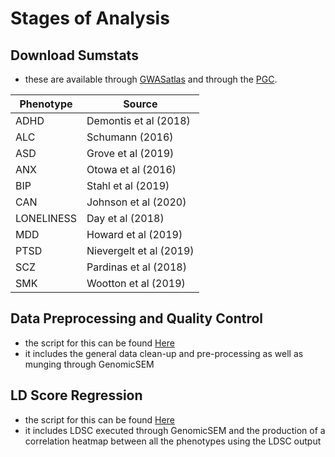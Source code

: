 # Stages of Analysis

## Download Sumstats
- these are available through [GWASatlas](https://atlas.ctglab.nl/) and through the [PGC](https://www.med.unc.edu/pgc/download-results/).

| Phenotype     | Source                 |
| ------------- | ---------------------- |
| ADHD          | Demontis et al (2018)  |
| ALC           | Schumann (2016)        |
| ASD           | Grove et al (2019)     |
| ANX           | Otowa et al (2016)     |
| BIP           | Stahl et al (2019)     |
| CAN           | Johnson et al (2020)   |
| LONELINESS    | Day et al (2018)       |
| MDD           | Howard et al (2019)    |
| PTSD          | Nievergelt et al (2019)|
| SCZ           | Pardinas et al (2018)  |
| SMK           | Wootton et al (2019)   |


## Data Preprocessing and Quality Control
- the script for this can be found [Here](https://github.com/ellenmartin11/lone-GenSEM-MR/blob/main/Analysis/GenSEM%20QC.Rmd)
- it includes the general data clean-up and pre-processing as well as munging through GenomicSEM

## LD Score Regression
- the script for this can be found [Here](https://github.com/ellenmartin11/lone-GenSEM-MR/blob/main/Analysis/GenSEM%20LDSC%20and%20Correlations.Rmd)
- it includes LDSC executed through GenomicSEM and the production of a correlation heatmap between all the phenotypes using the LDSC output 
